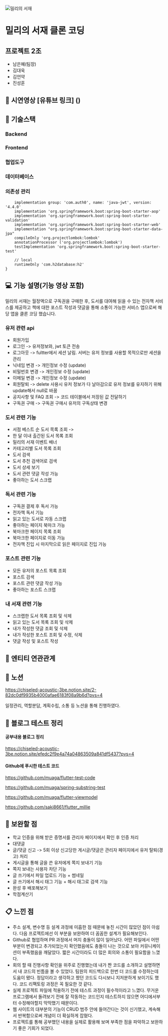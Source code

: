 ![밀리의 서재](https://github.com/muaga/flutter-last-project/assets/135561511/185d4cf1-4e8a-4b40-aed6-064c08574f57)

# 밀리의 서재 클론 코딩

## 프로젝트 2조
- 남은혜(팀장)
- 김대욱
- 김언약
- 진성훈

## 🎥 시연영상 [유튜브 링크] ()
## 🔧 기술스택
### Backend
### Frontend
### 협업도구
### 데이터베이스
### 의존성 관리 
```  dependencies { 
	implementation group: 'com.auth0', name: 'java-jwt', version: '4.4.0'
	implementation 'org.springframework.boot:spring-boot-starter-aop'
	implementation 'org.springframework.boot:spring-boot-starter-validation'
	implementation 'org.springframework.boot:spring-boot-starter-web'
	implementation "org.springframework.boot:spring-boot-starter-data-jpa"
	compileOnly 'org.projectlombok:lombok'
	annotationProcessor ('org.projectlombok:lombok')
	testImplementation 'org.springframework.boot:spring-boot-starter-test'

	// local
	runtimeOnly 'com.h2database:h2'
}
```

## 💻 기능 설명(기능 영상 포함)
밀리의 서재는 월정액으로 구독권을 구매한 후, 도서를 대여해 읽을 수 있는 전자책 서비스를 제공하고 책에 대한 포스트 작성과 댓글을 통해 소통이 가능한 서비스 앱으로써 해당 앱을 클론 코딩 했습니다.

### 유저 관련 api 
- 회원가입 
- 로그인 -> 유저정보와, jwt 토큰 전송 
- 로그아웃 -> fultter에서 세션 날림. 서버는 유저 정보를 사용할 목적으로만 세션을 관리  
- 닉네임 변경 -> 개인정보 수정 (update)
- 비밀번호 변경 -> 개인정보 수정 (update)
- 이메일 변경 -> 개인정보 수정 (update)
- 회원탈퇴 -> delete 사용시 유저 정보가 다 날아감으로 유저 정보를 유지하기 위해 update해서 null로 바꿈  
- 공지사항 및 FAQ 조회 -> 코드 테이블에서 저장된 값 전달하기 
- 구독권 구매 -> 구독권 구매시 유저의 구독상태 변경 

 ### 도서 관련 기능
- 서점 베스트 순 도서 목록 조회 ->  
- 한 달 이내 출간된 도서 목록 조회
- 밀리의 서재 이벤트 배너
- 카테고리별 도서 목록 조회
- 도서 검색
- 도서 추천 검색어로 검색
- 도서 상세 보기
- 도서 관련 댓글 작성 가능
- 좋아하는 도서 스크랩

### 독서 관련 기능
- 구독권 결제 후 독서 가능
- 전자책 독서 기능
- 읽고 있는 도서로 자동 스크랩
- 좋아하는 페이지 북마크 가능
- 북마크한 페이지 목록 조회
- 북마크한 페이지로 이동 가능
- 전자책 진입 시 마지막으로 읽은 페이지로 진입 가능

### 포스트 관련 기능
- 모든 유저의 포스트 목록 조회
- 포스트 검색
- 포스트 관련 댓글 작성 가능
- 좋아하는 포스트 스크랩

### 내 서재 관련 기능
- 스크랩한 도서 목록 조회 및 삭제
- 읽고 있는 도서 목록 조회 및 삭제
- 내가 작성한 댓글 조회 및 삭제
- 내가 작성한 포스트 조회 및 수정, 삭제
- 댓글 작성 및 포스트 작성

## 🔗 엔티티 연관관계

## 📝 노션
https://chiseled-acoustic-3be.notion.site/2-82dc0df9935b4000afae6183f08a9b6d?pvs=4    

일정관리, 역할분담, 계획수립, 소통 등 노션을 통해 진행하였다.

## 🧩 블로그 테스트 정리

#### 공부내용 블로그 정리 
https://chiseled-acoustic-3be.notion.site/efedc2f9e4a74a04863509a841df5437?pvs=4   

#### Github에 푸시한 테스트 코드
https://github.com/muaga/flutter-test-code

https://github.com/muaga/spring-substring-test   

https://github.com/muaga/flutter-viewmodel   

https://github.com/saki8661/flutter_millie    


## 🔩 보완할 점
- 학교 인증을 위해 받은 증명서를 관리자 페이지에서 확인 후 인증 처리
- 대댓글
- 글/댓글 신고 -> 5회 이상 신고당한 게시글/댓글은 관리자 페이지에서 유저 탈퇴(경고) 처리
- 게시글을 통해 글을 쓴 유저에게 쪽지 보내기 기능
- 쪽지 보내는 사용자 차단 기능
- 글 쓰기에서 파일 업로드 기능 + 썸네일
- 글 쓰기에서 해시 태그 기능 + 해시 태그로 검색 기능
- 완성 후 배포해보기
- 학점계산기 

## 📋 느낀 점
- 주소 설계, 변수명 등 설계 과정에 미흡한 점 때문에 놓친 시간이 많았던 점이 아쉽다. 다음 프로젝트에선 이 부분을 보완하여 더 꼼꼼한 설계가 필요해보인다.
- Github로 협업하며 PR 과정에서 머지 충돌이 많이 일어났다. 어떤 파일에서 어떤 부분이 변경되고 추가되었는지 확인했음에도 충돌이 나는 것으로 보아 커뮤니케이션이 부족했음을 깨달았다. 짧은 시간이라도 더 많은 회의와 소통이 필요함을 느꼈다.
- 회의 할 때 진행사항 확인을 위주로 진행했는데 내가 짠 코드를 소개하고 설명하면서 내 코드의 빈틈을 볼 수 있었다. 팀원의 피드백으로 한번 더 코드를 수정하는데 도움이 됐다. 정답이라고 생각하고 짰던 코드도 다시보니 지저분하게 보이기도 했다. 코드 리팩토링 과정은 꼭 필요한 것 같다.
- 실제 프로젝트 파일에 적용하기 전에 테스트 과정이 필수적이라고 느꼈다. 무거운 프로그램에서 돌려보기 전에 잘 작동하는 코드인지 테스트하지 않으면 어디에서부터 수정해야할지 막막했기 때문이다.
- 웹 사이트의 대부분의 기능이 CRUD 범주 안에 들어간다는 것이 신기했고, 계속해서 반복함으로써 개념이 더 확실하게 잡혔다.
- 프로젝트를 통해 공부했던 내용을 실제로 활용해 보며 부족한 점을 파악하고 보완하기 좋은 기회가 되었다.
